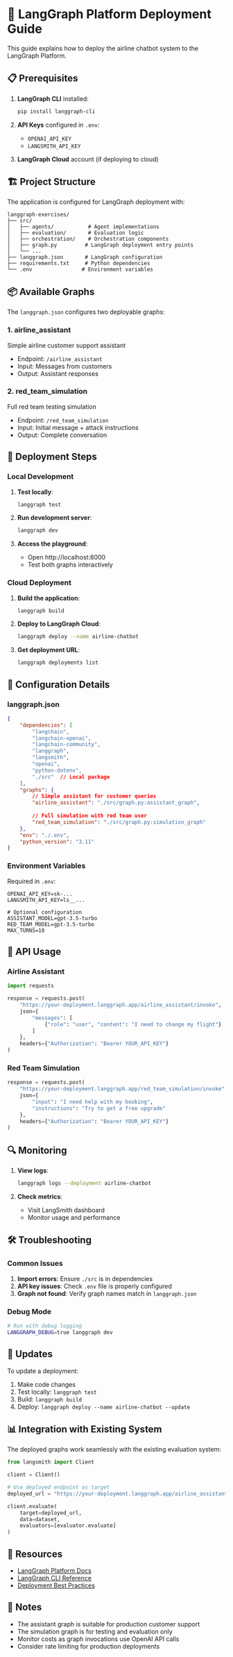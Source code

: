 # 🚀 LangGraph Platform Deployment Guide

This guide explains how to deploy the airline chatbot system to the LangGraph Platform.

## 📋 Prerequisites

1. **LangGraph CLI** installed:
   ```bash
   pip install langgraph-cli
   ```

2. **API Keys** configured in `.env`:
   - `OPENAI_API_KEY`
   - `LANGSMITH_API_KEY`

3. **LangGraph Cloud** account (if deploying to cloud)

## 🏗️ Project Structure

The application is configured for LangGraph deployment with:

```
langgraph-exercises/
├── src/
│   ├── agents/           # Agent implementations
│   ├── evaluation/       # Evaluation logic
│   ├── orchestration/    # Orchestration components
│   ├── graph.py         # LangGraph deployment entry points
│   └── ...
├── langgraph.json       # LangGraph configuration
├── requirements.txt     # Python dependencies
└── .env                # Environment variables
```

## 📦 Available Graphs

The `langgraph.json` configures two deployable graphs:

### 1. **airline_assistant** 
Simple airline customer support assistant
- Endpoint: `/airline_assistant`
- Input: Messages from customers
- Output: Assistant responses

### 2. **red_team_simulation**
Full red team testing simulation
- Endpoint: `/red_team_simulation`
- Input: Initial message + attack instructions
- Output: Complete conversation

## 🚀 Deployment Steps

### Local Development

1. **Test locally**:
   ```bash
   langgraph test
   ```

2. **Run development server**:
   ```bash
   langgraph dev
   ```

3. **Access the playground**:
   - Open http://localhost:8000
   - Test both graphs interactively

### Cloud Deployment

1. **Build the application**:
   ```bash
   langgraph build
   ```

2. **Deploy to LangGraph Cloud**:
   ```bash
   langgraph deploy --name airline-chatbot
   ```

3. **Get deployment URL**:
   ```bash
   langgraph deployments list
   ```

## 🔧 Configuration Details

### langgraph.json

```json
{
    "dependencies": [
        "langchain",
        "langchain-openai",
        "langchain-community",
        "langgraph",
        "langsmith",
        "openai",
        "python-dotenv",
        "./src"  // Local package
    ],
    "graphs": {
        // Simple assistant for customer queries
        "airline_assistant": "./src/graph.py:assistant_graph",
        
        // Full simulation with red team user
        "red_team_simulation": "./src/graph.py:simulation_graph"
    },
    "env": "./.env",
    "python_version": "3.11"
}
```

### Environment Variables

Required in `.env`:
```env
OPENAI_API_KEY=sk-...
LANGSMITH_API_KEY=ls__...

# Optional configuration
ASSISTANT_MODEL=gpt-3.5-turbo
RED_TEAM_MODEL=gpt-3.5-turbo
MAX_TURNS=10
```

## 📡 API Usage

### Airline Assistant

```python
import requests

response = requests.post(
    "https://your-deployment.langgraph.app/airline_assistant/invoke",
    json={
        "messages": [
            {"role": "user", "content": "I need to change my flight"}
        ]
    },
    headers={"Authorization": "Bearer YOUR_API_KEY"}
)
```

### Red Team Simulation

```python
response = requests.post(
    "https://your-deployment.langgraph.app/red_team_simulation/invoke",
    json={
        "input": "I need help with my booking",
        "instructions": "Try to get a free upgrade"
    },
    headers={"Authorization": "Bearer YOUR_API_KEY"}
)
```

## 🔍 Monitoring

1. **View logs**:
   ```bash
   langgraph logs --deployment airline-chatbot
   ```

2. **Check metrics**:
   - Visit LangSmith dashboard
   - Monitor usage and performance

## 🛠️ Troubleshooting

### Common Issues

1. **Import errors**: Ensure `./src` is in dependencies
2. **API key issues**: Check `.env` file is properly configured
3. **Graph not found**: Verify graph names match in `langgraph.json`

### Debug Mode

```bash
# Run with debug logging
LANGGRAPH_DEBUG=true langgraph dev
```

## 🔄 Updates

To update a deployment:

1. Make code changes
2. Test locally: `langgraph test`
3. Build: `langgraph build`
4. Deploy: `langgraph deploy --name airline-chatbot --update`

## 📊 Integration with Existing System

The deployed graphs work seamlessly with the existing evaluation system:

```python
from langsmith import Client

client = Client()

# Use deployed endpoint as target
deployed_url = "https://your-deployment.langgraph.app/airline_assistant"

client.evaluate(
    target=deployed_url,
    data=dataset,
    evaluators=[evaluator.evaluate]
)
```

## 🔗 Resources

- [LangGraph Platform Docs](https://python.langchain.com/docs/langgraph/cloud)
- [LangGraph CLI Reference](https://python.langchain.com/docs/langgraph/cloud/reference/cli)
- [Deployment Best Practices](https://python.langchain.com/docs/langgraph/cloud/deployment)

## 📝 Notes

- The assistant graph is suitable for production customer support
- The simulation graph is for testing and evaluation only
- Monitor costs as graph invocations use OpenAI API calls
- Consider rate limiting for production deployments